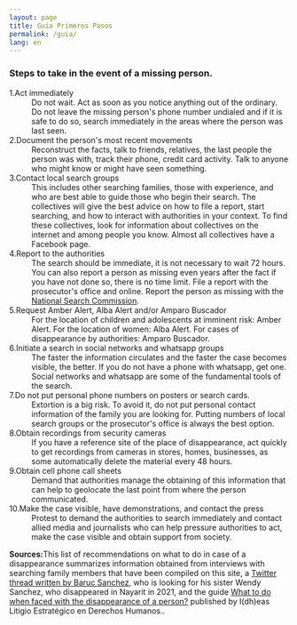 ```yaml
---
layout: page
title: Guía Primeros Pasos
permalink: /guia/
lang: en
---
```


<script type="text/javascript" src="https://platform-api.sharethis.com/js/sharethis.js#property=631e9d02a4cf5e001279ba71&product=inline-share-buttons" async="async"></script>

<div id="pasos">

<h3>Steps to take in the event of a <span class="color-brick">missing person</span>.</h3>

<div class="sharethis-inline-share-buttons"></div>

<dl id="steps">

<dt><span>1.</span>Act immediately</dt>
<dd>Do not wait. Act as soon as you notice anything out of the ordinary. Do not leave the missing person's phone number undialed and if it is safe to do so, search immediately in the areas where the person was last seen.</dd>

<dt><span>2.</span>Document the person's most recent movements</dt>
<dd>Reconstruct the facts, talk to friends, relatives, the last people the person was with, track their phone, credit card activity. Talk to anyone who might know or might have seen something.</dd>

<dt><span>3.</span>Contact local search groups</dt>
<dd>This includes other searching families, those with experience, and who are best able to guide those who begin their search. The collectives will give the best advice on how to file a report, start searching, and how to interact with authorities in your context. To find these collectives, look for information about collectives on the internet and among people you know. Almost all collectives have a Facebook page.</dd>

<dt><span>4.</span>Report to the authorities</dt>
<dd>The search should be immediate, it is not necessary to wait 72 hours. You can also report a person as missing even years after the fact if you have not done so, there is no time limit. File a report with the prosecutor's office and online. Report the person as missing with the <a href="https://comisionacionaldebusqueda.gob.mx/reporte-de-personas-desaparecidas/" target="_blank">National Search Commission</a>.</dd>

<dt><span>5.</span>Request Amber Alert, Alba Alert and/or Amparo Buscador</dt>
<dd>For the location of children and adolescents at imminent risk: Amber Alert. For the location of women: Alba Alert. For cases of disappearance by authorities: Amparo Buscador.</dd>

<dt><span>6.</span>Initiate a search in social networks and whatsapp groups</dt>
<dd>The faster the information circulates and the faster the case becomes visible, the better. If you do not have a phone with whatsapp, get one. Social networks and whatsapp are some of the fundamental tools of the search.</dd>

<dt><span>7.</span>Do not put personal phone numbers on posters or search cards.</dt>
<dd>Extortion is a big risk. To avoid it, do not put personal contact information of the family you are looking for. Putting numbers of local search groups or the prosecutor's office is always the best option.</dd>

<dt><span>8.</span>Obtain recordings from security cameras</dt>
<dd>If you have a reference site of the place of disappearance, act quickly to get recordings from cameras in stores, homes, businesses, as some automatically delete the material every 48 hours.</dd>

<dt><span>9.</span>Obtain cell phone call sheets</dt>
<dd>Demand that authorities manage the obtaining of this information that can help to geolocate the last point from where the person communicated.</dd>

<dt><span>10.</span>Make the case visible, have demonstrations, and contact the press</dt>
<dd>Protest to demand the authorities to search immediately and contact allied media and journalists who can help pressure authorities to act, make the case visible and obtain support from society.</dd>

</dl>

<p><strong>Sources:</strong>This list of recommendations on what to do in case of a disappearance summarizes information obtained from interviews with searching family members that have been compiled on this site, a <a href="https://twitter.com/_baruc_/status/1513742106136915970?s=20&t=OLNekbg_O0KzsXF0LRqDsg" target="_blank">Twitter thread written by Baruc Sanchez</a>, who is looking for his sister Wendy Sanchez, who disappeared in Nayarit in 2021, and the guide <a href="https://www.idheas.org.mx/publicaciones-idheas/guia-que-hacer-frente-a-la-desaparicion-de-una-persona/" target="_blank">What to do when faced with the disappearance of a person?</a> published by I(dh)eas Litigio Estratégico en Derechos Humanos..</p>

</div>

<div id="bg_green"></div>
